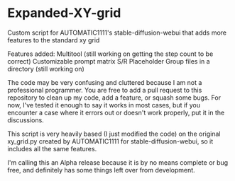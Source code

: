 # Expanded-XY-grid
Custom script for AUTOMATIC1111's stable-diffusion-webui that adds more features to the standard xy grid

Features added:
Multitool (still working on getting the step count to be correct)
Customizable prompt matrix
S/R Placeholder
Group files in a directory (still working on)

The code may be very confusing and cluttered because I am not a professional programmer. You are free to add a pull request to this repository to clean up my code, add a feature, or squash some bugs. For now, I've tested it enough to say it works in most cases, but if you encounter a case where it errors out or doesn't work properly, put it in the discussions.

This script is very heavily based (I just modified the code) on the original xy_grid.py created by AUTOMATIC1111 for stable-diffusion-webui, so it includes all the same features.

I'm calling this an Alpha release because it is by no means complete or bug free, and definitely has some things left over from development.
